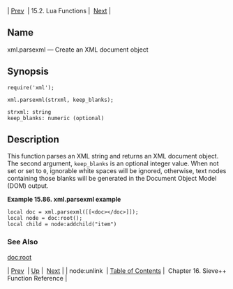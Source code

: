 | [Prev](lua.ref.xml.node_unlink)  | 15.2. Lua Functions |  [Next](sieve.ref3.php) |

<a name="lua.ref.xml.parsexml"></a>
## Name

xml.parsexml — Create an XML document object

<a name="idp28116592"></a>
## Synopsis

`require('xml');`

`xml.parsexml(strxml, keep_blanks);`

```
strxml: string
keep_blanks: numeric (optional)
```
<a name="idp28120000"></a>
## Description

This function parses an XML string and returns an XML document object. The second argument, `keep_blanks` is an optional integer value. When not set or set to `0`, ignorable white spaces will be ignored, otherwise, text nodes containing those blanks will be generated in the Document Object Model (DOM) output.

<a name="lua.ref.xml.parsexml.example"></a>

**Example 15.86. xml.parsexml example**

```
local doc = xml.parsexml([[<doc></doc>]]);
local node = doc:root();
local child = node:addchild("item")
```

<a name="idp28124832"></a>
### See Also

[doc:root](lua.ref.xml.doc_root "doc:root")

| [Prev](lua.ref.xml.node_unlink)  | [Up](lua.function.details.php) |  [Next](sieve.ref3.php) |
| node:unlink  | [Table of Contents](index) |  Chapter 16. Sieve++ Function Reference |
